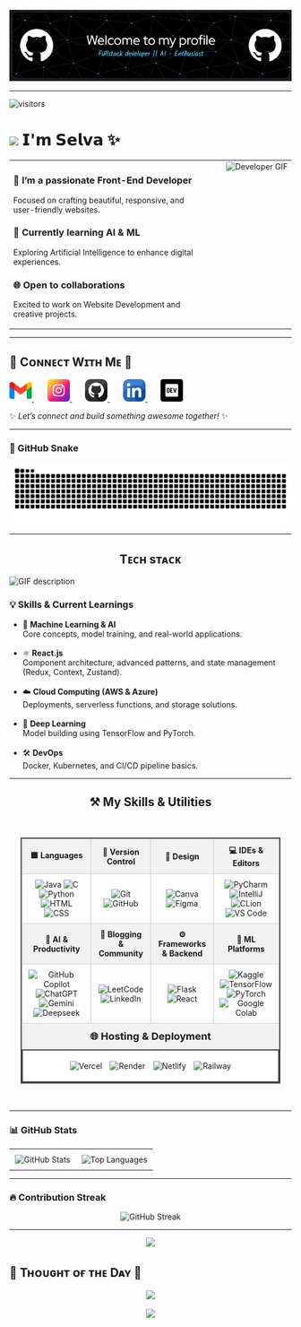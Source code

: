 ![Header](./header.png) 

---
![visitors](https://vbr.nathanchung.dev/badge?page_id=selvaganesh19.selagvanesh19&color=00cf00)


# <img src="https://emojis.slackmojis.com/emojis/images/1531849430/4246/blob-sunglasses.gif?1531849430" width="27"/> 𝗜'𝗺 𝗦𝗲𝗹𝘃𝗮 ✨ 

<table>
  <tr>
    <td style="vertical-align: top; width: 70%;">
      <h3>🎨 I’m a passionate <strong>Front-End Developer</strong></h3>
      <p>Focused on crafting beautiful, responsive, and user-friendly websites.</p>
      <h3>🤖 Currently learning <strong>AI & ML</strong></h3>
      <p>Exploring Artificial Intelligence to enhance digital experiences.</p>
      <h3>🌐 Open to <strong>collaborations</strong></h3>
      <p>Excited to work on Website Development and creative projects.</p>
    </td>
    <td style="text-align: right; vertical-align: top;">
      <img src="https://user-images.githubusercontent.com/74038190/216644497-1951db19-8f3d-4e44-ac08-8e9d7e0d94a7.gif" width="300" alt="Developer GIF"/>
    </td>
  </tr>
</table>


---

<h2 align="left">🤝 Cᴏɴɴᴇᴄᴛ Wɪᴛʜ Mᴇ 🤝</h2>

<p align="left">

  <a href="mailto:selvavelayutham395@gmail.com" target="_blank"> 
    <img src="./gmail.png" width="40" height="40" alt="Email" />
  </a>
  &nbsp;&nbsp;&nbsp;&nbsp;&nbsp;

  <a href="https://www.instagram.com/_selvxsh.__" target="_blank"> 
    <img src="./instagram.png" width="40" height="40" alt="Instagram" />
  </a>
  &nbsp;&nbsp;&nbsp;&nbsp;&nbsp;

  <a href="https://github.com/selvaganesh19" target="_blank"> 
    <img src="./github.png" width="40" height="40" alt="GitHub" />
  </a>
  &nbsp;&nbsp;&nbsp;&nbsp;&nbsp;

  <a href="https://www.linkedin.com/in/selvaganesh-velayutham-025bb1284" target="_blank">
    <img src="./linkedin.png" width="40" height="40" alt="Linkedin" />
  </a>
  &nbsp;&nbsp;&nbsp;&nbsp;&nbsp;

  <a href="https://selvaganesh19.github.io/Portfolio-React/" target="_blank">
    <img src="./dev_to.png" width="40" height="40" alt="Portfolio" />
  </a>

</p>

✨ _Let’s connect and build something awesome together!_ ✨

---

### 🐍 GitHub Snake

<p align="center">
  <img src="https://github.com/Selvaganesh19/Selvaganesh19/blob/output/github-snake.svg" />
</p>

---

<h2 align="center">Tᴇᴄʜ sᴛᴀᴄᴋ</h2> 
<picture>
  <source media="(prefers-color-scheme: dark)" srcset="./Skills_Animation_Dark.gif">
  <source media="(prefers-color-scheme: light)" srcset="./Skills_Animation_White.gif">
  <img align="left" alt="GIF description" src="./Skills_Animation_White.gif">
</picture>
<br />

<h3 align="left">💡 Skills & Current Learnings</h3>

<ul align="left">
  <li>🤖 <strong>Machine Learning & AI</strong><br>Core concepts, model training, and real-world applications.</li><br>

  <li>⚛️ <strong>React.js</strong><br>Component architecture, advanced patterns, and state management (Redux, Context, Zustand).</li><br>

  <li>☁️ <strong>Cloud Computing (AWS & Azure)</strong><br>Deployments, serverless functions, and storage solutions.</li><br>

  <li>🧠 <strong>Deep Learning</strong><br>Model building using TensorFlow and PyTorch.</li><br>

  <li>🛠️ <strong>DevOps</strong><br>Docker, Kubernetes, and CI/CD pipeline basics.</li>
</ul>


---
<h2 style="text-align: center;">⚒️ My Skills & Utilities</h2>

<div style="display: flex; justify-content: center; padding: 20px;">
  <table style="width: 100%; max-width: 1000px; border-collapse: collapse; border: 2px solid #444; text-align: center;">
    <thead>
      <tr style="background-color: #f2f2f2;">
        <th style="border: 1px solid #ccc; padding: 10px;">🟦 Languages</th>
        <th style="border: 1px solid #ccc; padding: 10px;">🔧 Version Control</th>
        <th style="border: 1px solid #ccc; padding: 10px;">🎨 Design</th>
        <th style="border: 1px solid #ccc; padding: 10px;">💻 IDEs & Editors</th>
      </tr>
    </thead>
    <tbody>
      <tr>
        <td style="border: 1px solid #ccc; padding: 10px;">
          <img src="https://iconic-api.onrender.com/dark/java" width="40px" title="Java" />
          <img src="https://iconic-api.onrender.com/dark/c" width="40px" title="C" />
          <img src="https://iconic-api.onrender.com/dark/python" width="40px" title="Python" />
          <img src="https://iconic-api.onrender.com/dark/html" width="40px" title="HTML" />
          <img src="https://iconic-api.onrender.com/dark/css" width="40px" title="CSS" />
        </td>
        <td style="border: 1px solid #ccc; padding: 10px;">
          <img src="https://iconic-api.onrender.com/dark/git" width="40px" title="Git" />
          <img src="https://iconic-api.onrender.com/dark/github" width="40px" title="GitHub" />
        </td>
        <td style="border: 1px solid #ccc; padding: 10px;">
          <img src="https://iconic-api.onrender.com/dark/canva" width="40px" title="Canva" />
          <img src="https://iconic-api.onrender.com/dark/figma" width="40px" title="Figma" />
        </td>
        <td style="border: 1px solid #ccc; padding: 10px;">
          <img src="https://iconic-api.onrender.com/dark/pycharm" width="40px" title="PyCharm" />
          <img src="https://iconic-api.onrender.com/dark/intellij" width="40px" title="IntelliJ" />
          <img src="https://iconic-api.onrender.com/dark/clion" width="40px" title="CLion" />
          <img src="https://iconic-api.onrender.com/dark/vscode" width="40px" title="VS Code" />
        </td>
      </tr>
      <tr style="background-color: #f2f2f2;">
        <th style="border: 1px solid #ccc; padding: 10px;">🤖 AI & Productivity</th>
        <th style="border: 1px solid #ccc; padding: 10px;">📝 Blogging & Community</th>
        <th style="border: 1px solid #ccc; padding: 10px;">⚙️ Frameworks & Backend</th>
        <th style="border: 1px solid #ccc; padding: 10px;">🧠 ML Platforms</th>
      </tr>
      <tr>
        <td style="border: 1px solid #ccc; padding: 10px;">
          <img src="https://iconic-api.onrender.com/dark/github" width="40px" title="GitHub Copilot" />
          <img src="https://iconic-api.onrender.com/dark/chatgpt" width="40px" title="ChatGPT" />
          <img src="https://iconic-api.onrender.com/dark/gemini" width="40px" title="Gemini" />
          <img src="https://iconic-api.onrender.com/dark/deepseek" width="40px" title="Deepseek" />
        </td>
        <td style="border: 1px solid #ccc; padding: 10px;">
          <img src="https://iconic-api.onrender.com/dark/leetcode" width="40px" title="LeetCode" />
          <img src="https://cdn-icons-png.flaticon.com/512/174/174857.png" width="40" title="LinkedIn" />
        </td>
        <td style="border: 1px solid #ccc; padding: 10px;">
          <img src="https://iconic-api.onrender.com/dark/flask" width="40px" title="Flask" />
          <img src="https://iconic-api.onrender.com/dark/react" width="40px" title="React" />
        </td>
        <td style="border: 1px solid #ccc; padding: 10px;">
          <img src="https://cdn.jsdelivr.net/gh/devicons/devicon/icons/kaggle/kaggle-original.svg" width="40px" title="Kaggle" />
          <img src="https://iconic-api.onrender.com/dark/tensorflow" width="40px" title="TensorFlow" />
          <img src="https://iconic-api.onrender.com/dark/pytorch" width="40px" title="PyTorch" />
          <img src="https://colab.research.google.com/img/colab_favicon_256px.png" width="40px" title="Google Colab" />
        </td>
      </tr>
      <tr style="background-color: #f2f2f2;">
        <th colspan="4" style="border: 1px solid #ccc; padding: 12px; font-size: 18px;">🌐 Hosting & Deployment</th>
      </tr>
      <tr>
        <td colspan="4" style="border: 2px solid #444; padding: 14px; background-color: #fff;">
          <img src="https://iconic-api.onrender.com/dark/vercel" width="40px" title="Vercel" style="margin: 5px;" />
          <img src="https://iconic-api.onrender.com/dark/render" width="40px" title="Render" style="margin: 5px;" />
          <img src="https://iconic-api.onrender.com/dark/netlify" width="40px" title="Netlify" style="margin: 5px;" />
          <img src="https://cdn.jsdelivr.net/gh/devicons/devicon/icons/railway/railway-original.svg" width="40px" title="Railway" style="margin: 5px;" />
        </td>
      </tr>
    </tbody>
  </table>
</div>

---

### 📊 GitHub Stats

<div align="center">

  <table>
    <tr>
      <td style="padding: 10px;">
        <img src="https://github-readme-stats.vercel.app/api?username=selvaganesh19&theme=dark&hide_border=false&include_all_commits=false&count_private=false" alt="GitHub Stats" />
      </td>
      <td style="padding: 10px;">
        <img src="https://github-readme-stats.vercel.app/api/top-langs/?username=selvaganesh19&theme=dark&hide_border=false&layout=compact" alt="Top Languages" />
      </td>
    </tr>
  </table>

</div>

---

### 🔥 Contribution Streak

<p align="center">
  <img src="https://nirzak-streak-stats.vercel.app/?user=selvaganesh19&theme=dark&hide_border=false" alt="GitHub Streak" />
</p>


---






<!--Dynamic Quote card updates everyday at 12 PM--> 

<p align="center">
  <img src="https://capsule-render.vercel.app/api?type=waving&color=gradient&height=65&section=header"/>
</p>

<h2 align="left">🌟 Tʜᴏᴜɢʜᴛ ᴏғ ᴛʜᴇ Dᴀʏ 🌟</h2>





































<!--STARTS_HERE_QUOTE_CARD-->
<p align="center">
    <img src="https://readme-daily-quotes.vercel.app/api?author=John%20Wooden&quote=Just%20try%20to%20be%20the%20best%20you%20can%20be%3B%20never%20cease%20trying%20to%20be%20the%20best%20you%20can%20be.%20That's%20in%20your%20power.&theme=dark&bg_color=220a28&author_color=ffeb95&accent_color=c56a90">
</p>
<!--ENDS_HERE_QUOTE_CARD-->






































<p align="center">
  <img src="https://capsule-render.vercel.app/api?type=waving&color=gradient&height=65&section=footer"/>
</p>

